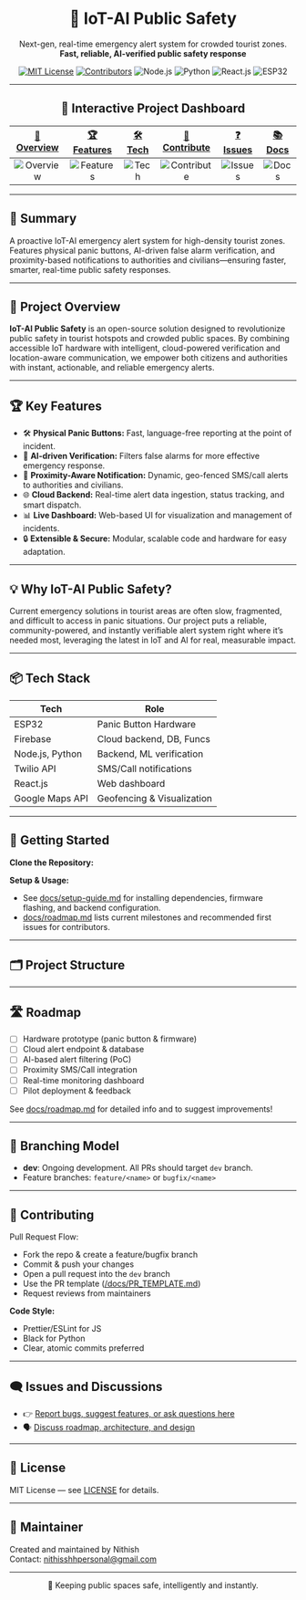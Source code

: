 

<h1 align="center">🚨 IoT-AI Public Safety</h1>
<p align="center">
  Next-gen, real-time emergency alert system for crowded tourist zones.<br>
  <b>Fast, reliable, AI-verified public safety response</b>
</p>

<p align="center">
  <a href="LICENSE"><img src="https://img.shields.io/badge/License-MIT-green.svg" alt="MIT License"/></a>
  <a href="https://github.com/YourUsername/IoT-AI-Public-Safety/graphs/contributors">
    <img src="https://img.shields.io/github/contributors/YourUsername/IoT-AI-Public-Safety" alt="Contributors"/></a>
  <img src="https://img.shields.io/badge/Node.js-Backend-blue.svg" alt="Node.js"/>
  <img src="https://img.shields.io/badge/Python-Backend-yellow.svg" alt="Python"/>
  <img src="https://img.shields.io/badge/React-Frontend-blue.svg" alt="React.js"/>
  <img src="https://img.shields.io/badge/ESP32-Hardware-lightgrey.svg" alt="ESP32"/>
</p>

---
<div align="center">

## 🏅 Interactive Project Dashboard

| [🚨 Overview](#-project-overview) | [🏆 Features](#-key-features) | [🛠️ Tech](#-tech-stack-click-to-expand) | [🤝 Contribute](#-contributing) | [❓ Issues](#-issues-and-discussions) | [📚 Docs](docs/setup-guide.md) |
|:---:|:---:|:---:|:---:|:---:|:---:|
| ![Overview](https://img.shields.io/badge/-Inspire-yellow) | ![Features](https://img.shields.io/badge/-Explore-blue) | ![Tech](https://img.shields.io/badge/-Tech%20Stack-orange) | ![Contribute](https://img.shields.io/badge/-Develop-brightgreen) | ![Issues](https://img.shields.io/badge/-Feedback-lightgrey) | ![Docs](https://img.shields.io/badge/-Docs-important) |

</div>

---

## 📝 Summary

A proactive IoT-AI emergency alert system for high-density tourist zones. Features physical panic buttons, AI-driven false alarm verification, and proximity-based notifications to authorities and civilians—ensuring faster, smarter, real-time public safety responses.

---

## 🚩 Project Overview

**IoT-AI Public Safety** is an open-source solution designed to revolutionize public safety in tourist hotspots and crowded public spaces. By combining accessible IoT hardware with intelligent, cloud-powered verification and location-aware communication, we empower both citizens and authorities with instant, actionable, and reliable emergency alerts.

---

## 🏆 Key Features

- 🛠️ **Physical Panic Buttons:** Fast, language-free reporting at the point of incident.
- 🤖 **AI-driven Verification:** Filters false alarms for more effective emergency response.
- 📍 **Proximity-Aware Notification:** Dynamic, geo-fenced SMS/call alerts to authorities and civilians.
- 🌐 **Cloud Backend:** Real-time alert data ingestion, status tracking, and smart dispatch.
- 📊 **Live Dashboard:** Web-based UI for visualization and management of incidents.
- 🔒 **Extensible & Secure:** Modular, scalable code and hardware for easy adaptation.

---

## 💡 Why IoT-AI Public Safety?

Current emergency solutions in tourist areas are often slow, fragmented, and difficult to access in panic situations. Our project puts a reliable, community-powered, and instantly verifiable alert system right where it’s needed most, leveraging the latest in IoT and AI for real, measurable impact.

---

## 📦 Tech Stack

| Tech            | Role                      |
|-----------------|--------------------------|
| ESP32           | Panic Button Hardware     |
| Firebase        | Cloud backend, DB, Funcs  |
| Node.js, Python | Backend, ML verification  |
| Twilio API      | SMS/Call notifications    |
| React.js        | Web dashboard             |
| Google Maps API | Geofencing & Visualization|

---

## 🚀 Getting Started

**Clone the Repository:**

**Setup & Usage:**
- See [docs/setup-guide.md](docs/setup-guide.md) for installing dependencies, firmware flashing, and backend configuration.
- [docs/roadmap.md](docs/roadmap.md) lists current milestones and recommended first issues for contributors.

---

## 🗂 Project Structure

---

## 🛣 Roadmap

- [ ] Hardware prototype (panic button & firmware)
- [ ] Cloud alert endpoint & database
- [ ] AI-based alert filtering (PoC)
- [ ] Proximity SMS/Call integration
- [ ] Real-time monitoring dashboard
- [ ] Pilot deployment & feedback

See [docs/roadmap.md](docs/roadmap.md) for detailed info and to suggest improvements!

---

## 🌿 Branching Model

- **dev**: Ongoing development. All PRs should target `dev` branch.
- Feature branches: `feature/<name>` or `bugfix/<name>`

---

## 🤝 Contributing

Pull Request Flow:
- Fork the repo & create a feature/bugfix branch
- Commit & push your changes
- Open a pull request into the `dev` branch
- Use the PR template ([/docs/PR_TEMPLATE.md](docs/PR_TEMPLATE.md))
- Request reviews from maintainers

**Code Style:**
- Prettier/ESLint for JS
- Black for Python
- Clear, atomic commits preferred

---

## 🗨 Issues and Discussions

- 👉 [Report bugs, suggest features, or ask questions here](../../issues)
- 🗣️ [Discuss roadmap, architecture, and design](../../discussions)

---

## 📄 License

MIT License — see [LICENSE](LICENSE) for details.

---

## 🙋 Maintainer

Created and maintained by Nithish  
Contact: nithisshhpersonal@gmail.com

---
<div align="center">
 🚨 Keeping public spaces safe, intelligently and instantly.
</div>

